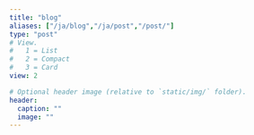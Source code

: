 ```yaml
---
title: "blog"
aliases: ["/ja/blog","/ja/post","/post/"]
type: "post"
# View.
#   1 = List
#   2 = Compact
#   3 = Card
view: 2

# Optional header image (relative to `static/img/` folder).
header:
  caption: ""
  image: ""
---
```


